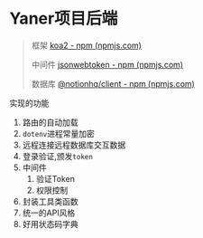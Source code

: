 # Yaner项目后端

> 框架 [koa2 - npm (npmjs.com)](https://www.npmjs.com/package/koa2)
>
> 中间件 [jsonwebtoken - npm (npmjs.com)](https://www.npmjs.com/package/jsonwebtoken)
>
> 数据库 [@notionhq/client - npm (npmjs.com)](https://www.npmjs.com/package/@notionhq/client)

实现的功能

1. 路由的自动加载
2. `dotenv`进程常量加密
3. 远程连接远程数据库交互数据
4. 登录验证,颁发`token`
5. 中间件
   1. 验证Token
   2. 权限控制
6. 封装工具类函数
7. 统一的API风格
8. 好用状态码字典
